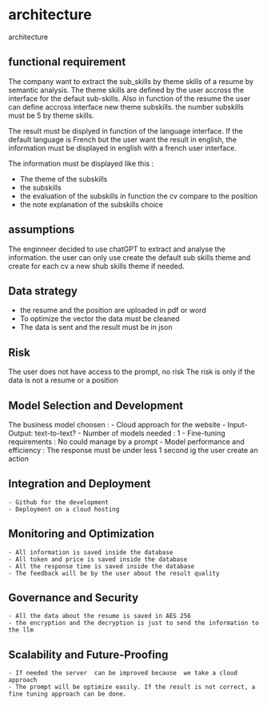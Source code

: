 # architecture
architecture

## functional requirement

The company want to extract the sub_skills by theme skills of a resume by semantic analysis. The theme skills are defined by the user accross the interface for the defaut sub-skills.
Also in function of the resume the user can define accross interface new theme subskills.
the number subskills must be 5 by theme skills.

The result  must be displyed in function of the language interface. If the default language is French but the user want the result in english, the information must be displayed in english with a french user interface.

The information must be displayed like this :

- The theme of the subskills
- the subskills
- the evaluation of the subskills in function the cv compare to the position
- the note explanation of the subskills choice

## assumptions

The enginneer decided to use chatGPT to extract and analyse the information. the user can only use create the default sub skills theme and create for each cv a new shub skills theme if needed.

## Data strategy
- the resume and the position are uploaded in pdf or word
- To optimize the vector the data must be cleaned 
- The data is sent and the result must be in json

## Risk
The user does not have access to the prompt, no risk
The risk is only if the data is not a resume or a position

## Model Selection and Development
The business model choosen :
    - Cloud approach for the website
    - Input-Output: text-to-text?
    - Number of models needed : 1
    - Fine-tuning requirements : No could manage by a prompt
    - Model performance and efficiency : The response must be under less 1 second ig the user create an action

## Integration and Deployment
    - Github for the development
    - Deployment on a cloud hosting

## Monitoring and Optimization
    - All information is saved inside the database
    - All token and price is saved inside the database
    - All the response time is saved inside the database
    - The feedback will be by the user about the result quality

## Governance and Security
    - All the data about the resume is saved in AES 256
    - the encryption and the decryption is just to send the information to the llm

## Scalability and Future-Proofing
    - If needed the server  can be improved because  we take a cloud approach
    - The prompt will be optimize easily. If the result is not correct, a fine tuning approach can be done.

    

    



    
    
